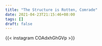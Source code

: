 ```yaml
---
title: "The Structure is Rotten, Comrade"
date: 2021-04-23T21:15:46+08:00
tags: []
draft: false
---
```

{{< instagram COAdxhGhGVp >}}
